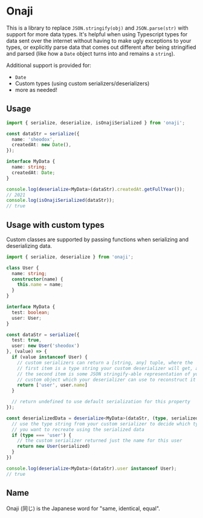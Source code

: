 # Onaji

This is a library to replace `JSON.stringify(obj)` and `JSON.parse(str)` with support for more data types. It's helpful when using Typescript types for data sent over the internet without having to make ugly exceptions to your types, or explicitly parse data that comes out different after being stringified and parsed (like how a `Date` object turns into and remains a `string`).

Additional support is provided for:

- `Date`
- Custom types (using custom serializers/deserializers)
- more as needed!

## Usage

```typescript
import { serialize, deserialize, isOnajiSerialized } from 'onaji';

const dataStr = serialize({
  name: 'sheodox',
  createdAt: new Date(),
});

interface MyData {
  name: string;
  createdAt: Date;
}

console.log(deserialize<MyData>(dataStr).createdAt.getFullYear());
// 2021
console.log(isOnajiSerialized(dataStr));
// true
```

## Usage with custom types

Custom classes are supported by passing functions when serializing and deserializing data.

```typescript
import { serialize, deserialize } from 'onaji';

class User {
  name: string;
  constructor(name) {
    this.name = name;
  }
}

interface MyData {
  test: boolean;
  user: User;
}

const dataStr = serialize({
  test: true,
  user: new User('sheodox')
}, (value) => {
  if (value instanceof User) {
    // custom serializers can return a [string, any] tuple, where the
    // first item is a type string your custom deserializer will get, and
    // the second item is some JSON stringify-able representation of your
    // custom object which your deserializer can use to reconstruct it
    return ['user', user.name]
  }

  // return undefined to use default serialization for this property
});

const deserializedData = deserialize<MyData>(dataStr, (type, serialized) => {
  // use the type string from your custom serializer to decide which type of object
  // you want to recreate using the serialized data
  if (type === 'user') {
    // the custom serializer returned just the name for this user
    return new User(serialized)
  }
})

console.log(deserialize<MyData>(dataStr).user instanceof User);
// true
```

## Name

Onaji (同じ) is the Japanese word for "same, identical, equal".
